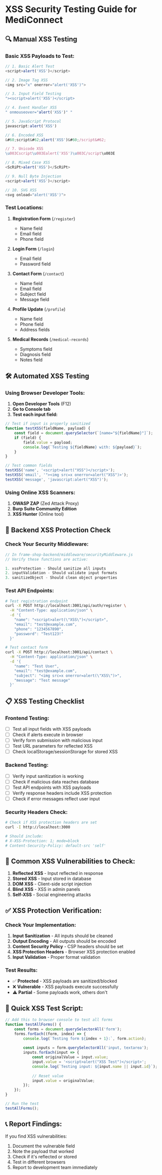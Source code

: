 # XSS Security Testing Guide for MediConnect

## **🔍 Manual XSS Testing**

### **Basic XSS Payloads to Test:**

```javascript
// 1. Basic Alert Test
<script>alert('XSS')</script>

// 2. Image Tag XSS
<img src="x" onerror="alert('XSS')">

// 3. Input Field Testing
"><script>alert('XSS')</script>

// 4. Event Handler XSS
" onmouseover="alert('XSS')" "

// 5. JavaScript Protocol
javascript:alert('XSS')

// 6. Encoded XSS
&#60;script&#62;alert('XSS')&#60;/script&#62;

// 7. Unicode XSS
\u003Cscript\u003Ealert('XSS')\u003C/script\u003E

// 8. Mixed Case XSS
<ScRiPt>alert('XSS')</ScRiPt>

// 9. Null Byte Injection
<script>alert('XSS')</script>

// 10. SVG XSS
<svg onload="alert('XSS')">
```

### **Test Locations:**

1. **Registration Form** (`/register`)
   - Name field
   - Email field
   - Phone field

2. **Login Form** (`/login`)
   - Email field
   - Password field

3. **Contact Form** (`/contact`)
   - Name field
   - Email field
   - Subject field
   - Message field

4. **Profile Update** (`/profile`)
   - Name field
   - Phone field
   - Address fields

5. **Medical Records** (`/medical-records`)
   - Symptoms field
   - Diagnosis field
   - Notes field

## **🛠️ Automated XSS Testing**

### **Using Browser Developer Tools:**

1. **Open Developer Tools** (F12)
2. **Go to Console tab**
3. **Test each input field:**

```javascript
// Test if input is properly sanitized
function testXSS(fieldName, payload) {
    const field = document.querySelector(`[name="${fieldName}"]`);
    if (field) {
        field.value = payload;
        console.log(`Testing ${fieldName} with: ${payload}`);
    }
}

// Test common fields
testXSS('name', '<script>alert("XSS")</script>');
testXSS('email', '"><img src=x onerror=alert("XSS")>');
testXSS('message', 'javascript:alert("XSS")');
```

### **Using Online XSS Scanners:**

1. **OWASP ZAP** (Zed Attack Proxy)
2. **Burp Suite Community Edition**
3. **XSS Hunter** (Online tool)

## **🔧 Backend XSS Protection Check**

### **Check Your Security Middleware:**

```javascript
// In frame-shop-backend/middleware/securityMiddleware.js
// Verify these functions are active:

1. xssProtection - Should sanitize all inputs
2. inputValidation - Should validate input formats
3. sanitizeObject - Should clean object properties
```

### **Test API Endpoints:**

```bash
# Test registration endpoint
curl -X POST http://localhost:3001/api/auth/register \
  -H "Content-Type: application/json" \
  -d '{
    "name": "<script>alert(\"XSS\")</script>",
    "email": "test@example.com",
    "phone": "1234567890",
    "password": "Test123!"
  }'

# Test contact form
curl -X POST http://localhost:3001/api/contact \
  -H "Content-Type: application/json" \
  -d '{
    "name": "Test User",
    "email": "test@example.com",
    "subject": "<img src=x onerror=alert(\"XSS\")>",
    "message": "Test message"
  }'
```

## **📋 XSS Testing Checklist**

### **Frontend Testing:**
- [ ] Test all input fields with XSS payloads
- [ ] Check if alerts execute in browser
- [ ] Verify form submission with malicious input
- [ ] Test URL parameters for reflected XSS
- [ ] Check localStorage/sessionStorage for stored XSS

### **Backend Testing:**
- [ ] Verify input sanitization is working
- [ ] Check if malicious data reaches database
- [ ] Test API endpoints with XSS payloads
- [ ] Verify response headers include XSS protection
- [ ] Check if error messages reflect user input

### **Security Headers Check:**
```bash
# Check if XSS protection headers are set
curl -I http://localhost:3000

# Should include:
# X-XSS-Protection: 1; mode=block
# Content-Security-Policy: default-src 'self'
```

## **🚨 Common XSS Vulnerabilities to Check:**

1. **Reflected XSS** - Input reflected in response
2. **Stored XSS** - Input stored in database
3. **DOM XSS** - Client-side script injection
4. **Blind XSS** - XSS in admin panels
5. **Self-XSS** - Social engineering attacks

## **✅ XSS Protection Verification:**

### **Check Your Implementation:**

1. **Input Sanitization** - All inputs should be cleaned
2. **Output Encoding** - All outputs should be encoded
3. **Content Security Policy** - CSP headers should be set
4. **XSS Protection Headers** - Browser XSS protection enabled
5. **Input Validation** - Proper format validation

### **Test Results:**

- ✅ **Protected** - XSS payloads are sanitized/blocked
- ❌ **Vulnerable** - XSS payloads execute successfully
- ⚠️ **Partial** - Some payloads work, others don't

## **🔧 Quick XSS Test Script:**

```javascript
// Add this to browser console to test all forms
function testAllForms() {
    const forms = document.querySelectorAll('form');
    forms.forEach((form, index) => {
        console.log(`Testing form ${index + 1}:`, form.action);
        
        const inputs = form.querySelectorAll('input, textarea');
        inputs.forEach(input => {
            const originalValue = input.value;
            input.value = '<script>alert("XSS Test")</script>';
            console.log(`Testing input: ${input.name || input.id}`);
            
            // Reset value
            input.value = originalValue;
        });
    });
}

// Run the test
testAllForms();
```

## **📞 Report Findings:**

If you find XSS vulnerabilities:
1. Document the vulnerable field
2. Note the payload that worked
3. Check if it's reflected or stored
4. Test in different browsers
5. Report to development team immediately 
